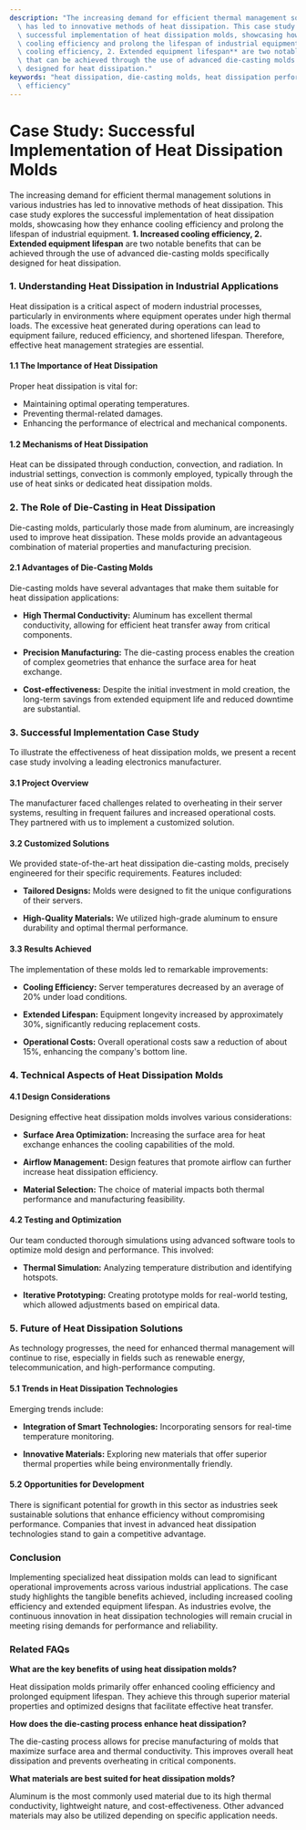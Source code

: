 ```yaml
---
description: "The increasing demand for efficient thermal management solutions in various industries\
  \ has led to innovative methods of heat dissipation. This case study explores the\
  \ successful implementation of heat dissipation molds, showcasing how they enhance\
  \ cooling efficiency and prolong the lifespan of industrial equipment. **1. Increased\
  \ cooling efficiency, 2. Extended equipment lifespan** are two notable benefits\
  \ that can be achieved through the use of advanced die-casting molds specifically\
  \ designed for heat dissipation."
keywords: "heat dissipation, die-casting molds, heat dissipation performance, heat dissipation\
  \ efficiency"
---
```

# Case Study: Successful Implementation of Heat Dissipation Molds

The increasing demand for efficient thermal management solutions in various industries has led to innovative methods of heat dissipation. This case study explores the successful implementation of heat dissipation molds, showcasing how they enhance cooling efficiency and prolong the lifespan of industrial equipment. **1. Increased cooling efficiency, 2. Extended equipment lifespan** are two notable benefits that can be achieved through the use of advanced die-casting molds specifically designed for heat dissipation.

### **1. Understanding Heat Dissipation in Industrial Applications**

Heat dissipation is a critical aspect of modern industrial processes, particularly in environments where equipment operates under high thermal loads. The excessive heat generated during operations can lead to equipment failure, reduced efficiency, and shortened lifespan. Therefore, effective heat management strategies are essential.

#### 1.1 The Importance of Heat Dissipation

Proper heat dissipation is vital for:

- Maintaining optimal operating temperatures.
- Preventing thermal-related damages.
- Enhancing the performance of electrical and mechanical components.

#### 1.2 Mechanisms of Heat Dissipation

Heat can be dissipated through conduction, convection, and radiation. In industrial settings, convection is commonly employed, typically through the use of heat sinks or dedicated heat dissipation molds.

### **2. The Role of Die-Casting in Heat Dissipation**

Die-casting molds, particularly those made from aluminum, are increasingly used to improve heat dissipation. These molds provide an advantageous combination of material properties and manufacturing precision.

#### 2.1 Advantages of Die-Casting Molds

Die-casting molds have several advantages that make them suitable for heat dissipation applications:

- **High Thermal Conductivity:** Aluminum has excellent thermal conductivity, allowing for efficient heat transfer away from critical components.
  
- **Precision Manufacturing:** The die-casting process enables the creation of complex geometries that enhance the surface area for heat exchange.
  
- **Cost-effectiveness:** Despite the initial investment in mold creation, the long-term savings from extended equipment life and reduced downtime are substantial.

### **3. Successful Implementation Case Study**

To illustrate the effectiveness of heat dissipation molds, we present a recent case study involving a leading electronics manufacturer.

#### 3.1 Project Overview

The manufacturer faced challenges related to overheating in their server systems, resulting in frequent failures and increased operational costs. They partnered with us to implement a customized solution.

#### 3.2 Customized Solutions

We provided state-of-the-art heat dissipation die-casting molds, precisely engineered for their specific requirements. Features included:

- **Tailored Designs:** Molds were designed to fit the unique configurations of their servers.
  
- **High-Quality Materials:** We utilized high-grade aluminum to ensure durability and optimal thermal performance.

#### 3.3 Results Achieved

The implementation of these molds led to remarkable improvements:

- **Cooling Efficiency:** Server temperatures decreased by an average of 20% under load conditions.
  
- **Extended Lifespan:** Equipment longevity increased by approximately 30%, significantly reducing replacement costs.
  
- **Operational Costs:** Overall operational costs saw a reduction of about 15%, enhancing the company's bottom line.

### **4. Technical Aspects of Heat Dissipation Molds**

#### 4.1 Design Considerations

Designing effective heat dissipation molds involves various considerations:

- **Surface Area Optimization:** Increasing the surface area for heat exchange enhances the cooling capabilities of the mold.
  
- **Airflow Management:** Design features that promote airflow can further increase heat dissipation efficiency.
  
- **Material Selection:** The choice of material impacts both thermal performance and manufacturing feasibility.

#### 4.2 Testing and Optimization

Our team conducted thorough simulations using advanced software tools to optimize mold design and performance. This involved:

- **Thermal Simulation:** Analyzing temperature distribution and identifying hotspots.
  
- **Iterative Prototyping:** Creating prototype molds for real-world testing, which allowed adjustments based on empirical data.

### **5. Future of Heat Dissipation Solutions**

As technology progresses, the need for enhanced thermal management will continue to rise, especially in fields such as renewable energy, telecommunication, and high-performance computing.

#### 5.1 Trends in Heat Dissipation Technologies

Emerging trends include:

- **Integration of Smart Technologies:** Incorporating sensors for real-time temperature monitoring.
  
- **Innovative Materials:** Exploring new materials that offer superior thermal properties while being environmentally friendly.

#### 5.2 Opportunities for Development

There is significant potential for growth in this sector as industries seek sustainable solutions that enhance efficiency without compromising performance. Companies that invest in advanced heat dissipation technologies stand to gain a competitive advantage.

### **Conclusion**

Implementing specialized heat dissipation molds can lead to significant operational improvements across various industrial applications. The case study highlights the tangible benefits achieved, including increased cooling efficiency and extended equipment lifespan. As industries evolve, the continuous innovation in heat dissipation technologies will remain crucial in meeting rising demands for performance and reliability.

### **Related FAQs**

**What are the key benefits of using heat dissipation molds?**

Heat dissipation molds primarily offer enhanced cooling efficiency and prolonged equipment lifespan. They achieve this through superior material properties and optimized designs that facilitate effective heat transfer.

**How does the die-casting process enhance heat dissipation?**

The die-casting process allows for precise manufacturing of molds that maximize surface area and thermal conductivity. This improves overall heat dissipation and prevents overheating in critical components.

**What materials are best suited for heat dissipation molds?**

Aluminum is the most commonly used material due to its high thermal conductivity, lightweight nature, and cost-effectiveness. Other advanced materials may also be utilized depending on specific application needs.
